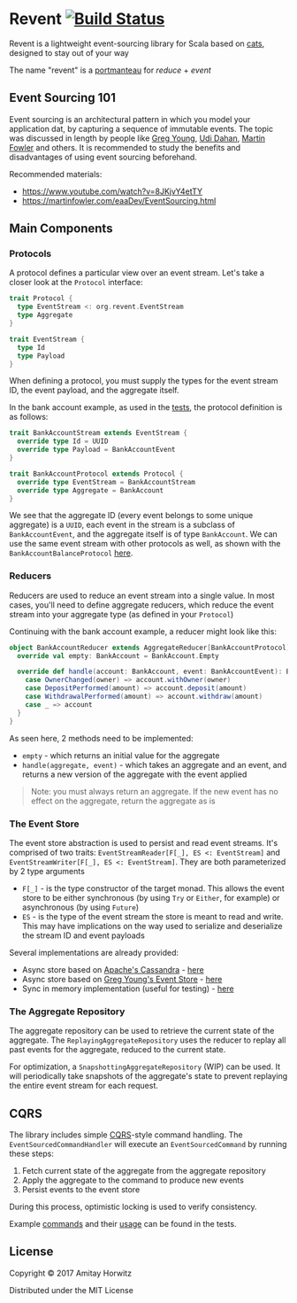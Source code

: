 # Revent [![Build Status](https://travis-ci.org/amitayh/revent.svg?branch=master)](https://travis-ci.org/amitayh/revent)

Revent is a lightweight event-sourcing library for Scala based on
[cats](https://github.com/typelevel/cats), designed to stay out of your way

The name "revent" is a [portmanteau](https://en.wikipedia.org/wiki/Portmanteau) for *reduce* + 
*event*

## Event Sourcing 101

Event sourcing is an architectural pattern in which you model your application dat, by capturing a
sequence of immutable events. The topic was discussed in length by people like
[Greg Young](https://twitter.com/gregyoung), [Udi Dahan](https://twitter.com/UdiDahan),
[Martin Fowler](https://twitter.com/martinfowler) and others. It is recommended to study the
benefits and disadvantages of using event sourcing beforehand.

Recommended materials:

 * https://www.youtube.com/watch?v=8JKjvY4etTY
 * https://martinfowler.com/eaaDev/EventSourcing.html

## Main Components

### Protocols

A protocol defines a particular view over an event stream. Let's take a closer look at the 
`Protocol` interface:

```scala
trait Protocol {
  type EventStream <: org.revent.EventStream
  type Aggregate
}

trait EventStream {
  type Id
  type Payload
}
```

When defining a protocol, you must supply the types for the event stream ID, the event payload, 
and the aggregate itself.

In the bank account example, as used in the
[tests](src/test/scala/org/revent/EventSourcingIntegrationSpec.scala), the protocol definition
is as follows:

```scala
trait BankAccountStream extends EventStream {
  override type Id = UUID
  override type Payload = BankAccountEvent
}

trait BankAccountProtocol extends Protocol {
  override type EventStream = BankAccountStream
  override type Aggregate = BankAccount
}
```

We see that the aggregate ID (every event belongs to some unique aggregate) is a `UUID`, each event
in the stream is a subclass of `BankAccountEvent`, and the aggregate itself is of type 
`BankAccount`. We can use the same event stream with other protocols as well, as shown with the 
`BankAccountBalanceProtocol`
[here](src/test/scala/org/revent/testkit/banking/BankAccountProtocol.scala).

### Reducers

Reducers are used to reduce an event stream into a single value. In most cases, you'll need to
define aggregate reducers, which reduce the event stream into your aggregate type (as defined in
your `Protocol`)

Continuing with the bank account example, a reducer might look like this:

```scala
object BankAccountReducer extends AggregateReducer[BankAccountProtocol] {
  override val empty: BankAccount = BankAccount.Empty

  override def handle(account: BankAccount, event: BankAccountEvent): BankAccount = event match {
    case OwnerChanged(owner) => account.withOwner(owner)
    case DepositPerformed(amount) => account.deposit(amount)
    case WithdrawalPerformed(amount) => account.withdraw(amount)
    case _ => account
  }
}
```

As seen here, 2 methods need to be implemented:

 * `empty` - which returns an initial value for the aggregate
 * `handle(aggregate, event)` - which takes an aggregate and an event, and returns a new version of
  the aggregate with the event applied

> Note: you must always return an aggregate. If the new event has no effect on the aggregate,
  return the aggregate as is

### The Event Store

The event store abstraction is used to persist and read event streams. It's comprised of two traits:
`EventStreamReader[F[_], ES <: EventStream]` and `EventStreamWriter[F[_], ES <: EventStream]`. They
are both parameterized by 2 type arguments
  * `F[_]` - is the type constructor of the target monad. This allows the event store to be either
    synchronous (by using `Try` or `Either`, for example) or asynchronous (by using `Future`)
  * `ES` - is the type of the event stream the store is meant to read and write. This may have
    implications on the way used to serialize and deserialize the stream ID and event payloads

Several implementations are already provided:

 * Async store based on [Apache's Cassandra](http://cassandra.apache.org/) -
   [here](src/main/scala/org/revent/cassandra)
 * Async store based on [Greg Young's Event Store](https://www.geteventstore.com/) -
   [here](src/main/scala/org/revent/eventstore)
 * Sync in memory implementation (useful for testing) -
   [here](src/main/scala/org/revent/InMemoryEventStore.scala)

### The Aggregate Repository

The aggregate repository can be used to retrieve the current state of the aggregate. The
`ReplayingAggregateRepository` uses the reducer to replay all past events for the aggregate, reduced
to the current state.

For optimization, a `SnapshottingAggregateRepository` (WIP) can be used. It will periodically take
snapshots of the aggregate's state to prevent replaying the entire event stream for each request.

## CQRS

The library includes simple [CQRS](https://martinfowler.com/bliki/CQRS.html)-style command handling.
The `EventSourcedCommandHandler` will execute an `EventSourcedCommand` by running these steps:

  1. Fetch current state of the aggregate from the aggregate repository
  2. Apply the aggregate to the command to produce new events
  3. Persist events to the event store

During this process, optimistic locking is used to verify consistency.

Example [commands](src/test/scala/org/revent/testkit/banking/BankAccountCommand.scala) and their
[usage](src/test/scala/org/revent/EventSourcingIntegrationSpec.scala) can be found in the tests.

## License

Copyright © 2017 Amitay Horwitz

Distributed under the MIT License
